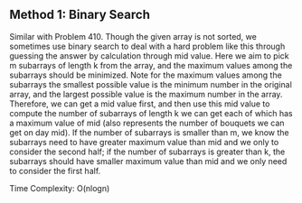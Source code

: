 ## Method 1: Binary Search

Similar with Problem 410. Though the given array is not sorted, we sometimes use binary search to deal with a hard problem like this through guessing 
the answer by calculation through mid value. Here we aim to pick m subarrays of length k from the array, and the maximum values among the subarrays should
be minimized. Note for the maximum values among the subarrays the smallest possible value is the minimum number in the original array, and the largest 
possible value is the maximum number in the array. Therefore, we can get a mid value first, and then use this mid value to compute the number of subarrays 
of length k we can get each of which has a maximum value of mid (also represents the number of bouquets we can get on day mid). If the number of subarrays 
is smaller than m, we know the subarrays need to have greater maximum value than mid and we only to consider the second half; if the number of subarrays is greater
than k, the subarrays should have smaller maximum value than mid and we only need to consider the first half.

Time Complexity: O(nlogn)
